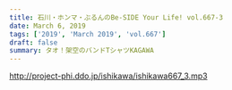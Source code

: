 ```yaml
---
title: 石川・ホンマ・ぶるんのBe-SIDE Your Life! vol.667-3
date: March 6, 2019
tags: ['2019', 'March 2019', 'vol.667']
draft: false
summary: タオ！架空のバンドTシャツKAGAWA
---
```


http://project-phi.ddo.jp/ishikawa/ishikawa667_3.mp3